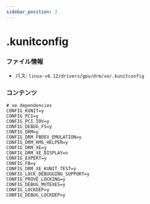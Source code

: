 ```yaml
---
sidebar_position: 2
---
```

# .kunitconfig

### ファイル情報

- パス: `linux-v6.12/drivers/gpu/drm/xe/.kunitconfig`

### コンテンツ

```kunitconfig
# xe dependencies
CONFIG_KUNIT=y
CONFIG_PCI=y
CONFIG_PCI_IOV=y
CONFIG_DEBUG_FS=y
CONFIG_DRM=y
CONFIG_DRM_FBDEV_EMULATION=y
CONFIG_DRM_KMS_HELPER=y
CONFIG_DRM_XE=y
CONFIG_DRM_XE_DISPLAY=n
CONFIG_EXPERT=y
CONFIG_FB=y
CONFIG_DRM_XE_KUNIT_TEST=y
CONFIG_LOCK_DEBUGGING_SUPPORT=y
CONFIG_PROVE_LOCKING=y
CONFIG_DEBUG_MUTEXES=y
CONFIG_LOCKDEP=y
CONFIG_DEBUG_LOCKDEP=y

```
